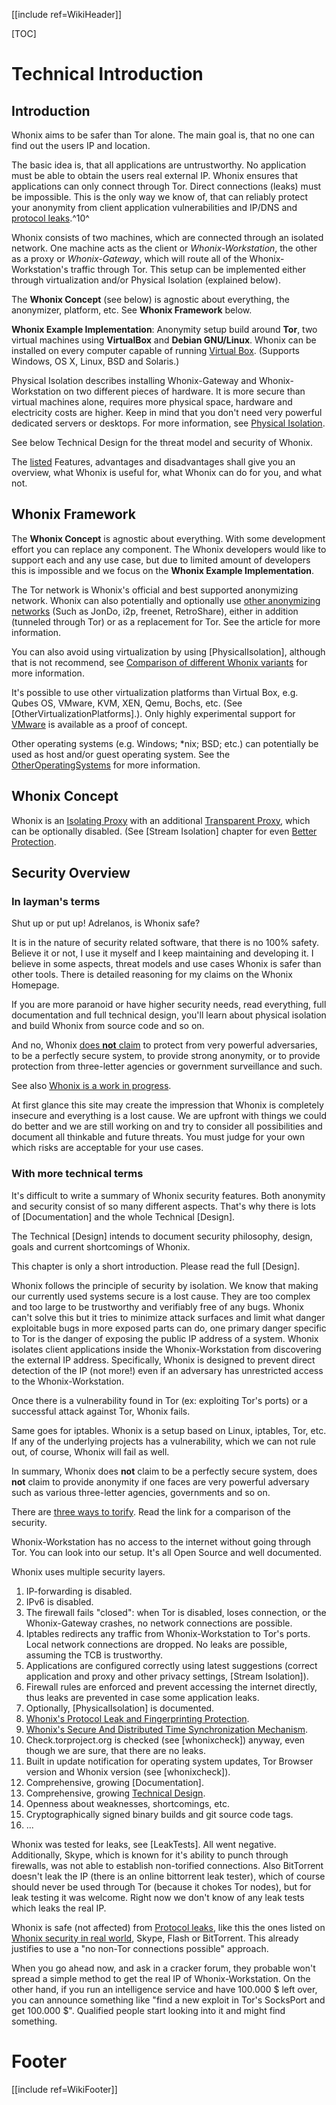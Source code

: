 [[include ref=WikiHeader]]

[TOC]

# Technical Introduction #
## Introduction ##

Whonix aims to be safer than Tor alone. The main goal is, that no one can find out the users IP and location.

The basic idea is, that all applications are untrustworthy. No application must be able to obtain the users real external IP. Whonix ensures that applications can only connect through Tor. Direct connections (leaks) must be impossible. This is the only way we know of, that can reliably protect your anonymity from client application vulnerabilities and IP/DNS and [protocol leaks](https://trac.torproject.org/projects/tor/wiki/doc/TorifyHOWTO#Protocolleaks).^10^

Whonix consists of two machines, which are connected through an isolated network. One machine acts as the client or *Whonix-Workstation*, the other as a proxy or *Whonix-Gateway*, which will route all of the Whonix-Workstation's traffic through Tor. This setup can be implemented either through virtualization and/or Physical Isolation (explained below).

The **Whonix Concept** (see below) is agnostic about everything, the anonymizer, platform, etc. See **Whonix Framework** below.

**Whonix Example Implementation**: Anonymity setup build around **Tor**, two virtual machines using **VirtualBox** and **Debian GNU/Linux**. Whonix can be installed on every computer capable of running [Virtual Box](https://www.virtualbox.org/wiki/Downloads). (Supports Windows, OS X, Linux, BSD and Solaris.)

Physical Isolation describes installing Whonix-Gateway and Whonix-Workstation on two different pieces of hardware. It is more secure than virtual machines alone, requires more physical space, hardware and electricity costs are higher. Keep in mind that you don't need very powerful dedicated servers or desktops. For more information, see [Physical Isolation](https://sourceforge.net/p/whonix/wiki/PhysicalIsolation/).

See below Technical Design for the threat model and security of Whonix.

The [listed](https://sourceforge.net/p/whonix/wiki/Features/) Features, advantages and disadvantages shall give you an overview, what Whonix is useful for, what Whonix can do for you, and what not.

## Whonix Framework ##
The **Whonix Concept** is agnostic about everything. With some development effort you can replace any component. The Whonix developers would like to support each and any use case, but due to limited amount of developers this is impossible and we focus on the **Whonix Example Implementation**.

The Tor network is Whonix's official and best supported anonymizing network. Whonix can also potentially and optionally use [other anonymizing networks](https://sourceforge.net/p/whonix/wiki/OtherAnonymizingNetworks/) (Such as JonDo, i2p, freenet, RetroShare), either in addition (tunneled through Tor) or as a replacement for Tor. See the article for more information.

You can also avoid using virtualization by using [PhysicalIsolation], although that is not recommend, see [Comparison of different Whonix variants](https://sourceforge.net/p/whonix/wiki/Security/#comparison-of-different-whonix-variants) for more information.

It's possible to use other virtualization platforms than Virtual Box, e.g. Qubes OS, VMware, KVM, XEN, Qemu, Bochs, etc. (See [OtherVirtualizationPlatforms].). Only highly experimental support for [VMware](https://sourceforge.net/p/whonix/wiki/VMware/) is available as a proof of concept.

Other operating systems (e.g. Windows; *nix; BSD; etc.) can potentially be used as host and/or guest operating system. See the [OtherOperatingSystems](https://sourceforge.net/p/whonix/wiki/OtherOperatingSystems) for more information.

## Whonix Concept ##
Whonix is an [Isolating Proxy](https://trac.torproject.org/projects/tor/wiki/doc/TorifyHOWTO/IsolatingProxy) with an additional [Transparent Proxy](https://trac.torproject.org/projects/tor/wiki/doc/TransparentProxy), which can be optionally disabled. (See [Stream Isolation] chapter for even [Better Protection](https://sourceforge.net/p/whonix/wiki/Stream%20Isolation/#better-protection).

## Security Overview ##
### In layman's terms ###
Shut up or put up! Adrelanos, is Whonix safe?

It is in the nature of security related software, that there is no 100% safety. 
Believe it or not, I use it myself and I keep maintaining and developing it. I believe in some aspects, threat models and use cases Whonix is safer than other tools. There is detailed reasoning for my claims on the Whonix Homepage.

If you are more paranoid or have higher security needs, read everything, full documentation and full technical design, you'll learn about physical isolation and build Whonix from source code and so on.

And no, Whonix [does **not** claim](https://sourceforge.net/p/whonix/featureblog/2013/01/another-statement-on-wakingtimescom-news-article-how-to-evade-government-surveillance-and-stay-anonymous-online---mailed-wakingtimescom/) to protect from very powerful adversaries, to be a perfectly secure system, to provide strong anonymity, or to provide protection from three-letter agencies or government surveillance and such.

See also [Whonix is a work in progress](https://sourceforge.net/p/whonix/wiki/Warning/#whonix-is-a-work-in-progress).

At first glance this site may create the impression that Whonix is completely insecure and everything is a lost cause. We are upfront with things we could do better and we are still working on and try to consider all possibilities and document all thinkable and future threats. You must judge for your own which risks are acceptable for your use cases.

### With more technical terms ###
It's difficult to write a summary of Whonix security features. Both anonymity and security consist of so many different aspects. That's why there is lots of [Documentation] and the whole Technical [Design].

The Technical [Design] intends to document security philosophy, design, goals and current shortcomings of Whonix.

This chapter is only a short introduction. Please read the full [Design].

Whonix follows the principle of security by isolation. We know that making our currently used systems secure is a lost cause. They are too complex and too large to be trustworthy and verifiably free of any bugs. Whonix can't solve this but it tries to minimize attack surfaces and limit what danger exploitable bugs in more exposed parts can do, one primary danger specific to Tor is the danger of exposing the public IP address of a system. Whonix isolates client applications inside the Whonix-Workstation from discovering the external IP address. Specifically, Whonix is designed to prevent direct detection of the IP (not more!) even if an adversary has unrestricted access to the Whonix-Workstation.

Once there is a vulnerability found in Tor (ex: exploiting Tor's ports) or a successful attack against Tor, Whonix fails.

Same goes for iptables. Whonix is a setup based on Linux, iptables, Tor, etc. If any of the underlying projects has a vulnerability, which we can not rule out, of course, Whonix will fail as well.

In summary, Whonix does **not** claim to be a perfectly secure system, does **not** claim to provide anonymity if one faces are very powerful adversary such as various three-letter agencies, governments and so on.

There are [three ways to torify](https://trac.torproject.org/projects/tor/wiki/doc/TorifyHOWTO#OverviewaboutdifferentmethodsforTorification). Read the link for a comparison of the security.

Whonix-Workstation has no access to the internet without going through Tor. You can look into our setup. It's all Open Source and well documented.

Whonix uses multiple security layers.

1. IP-forwarding is disabled.
2. IPv6 is disabled.
3. The firewall fails "closed": when Tor is disabled, loses connection, or the Whonix-Gateway crashes, no network connections are possible.
4. Iptables redirects any traffic from Whonix-Workstation to Tor's ports. Local network connections are dropped. No leaks are possible, assuming the TCB is trustworthy.
5. Applications are configured correctly using latest suggestions (correct application and proxy and other privacy settings, [Stream Isolation]). 
6. Firewall rules are enforced and prevent accessing the internet directly, thus leaks are prevented in case some application leaks. 
7. Optionally, [PhysicalIsolation] is documented. 
8. [Whonix's Protocol Leak and Fingerprinting Protection](https://sourceforge.net/p/whonix/wiki/Whonix%27s%20Protocol-Leak-Protection%20and%20Fingerprinting-Protection/).
9. [Whonix's Secure And Distributed Time Synchronization Mechanism](https://sourceforge.net/p/whonix/wiki/TimeSync/).
10. Check.torproject.org is checked (see [whonixcheck]) anyway, even though we are sure, that there are no leaks.
11. Built in update notification for operating system updates, Tor Browser version and Whonix version (see [whonixcheck]).
12. Comprehensive, growing [Documentation].
13. Comprehensive, growing [Technical Design](https://sourceforge.net/p/whonix/wiki/Design/).
14. Openness about weaknesses, shortcomings, etc.
15. Cryptographically signed binary builds and git source code tags.
16. ...

Whonix was tested for leaks, see [LeakTests]. All went negative. Additionally, Skype, which is known for it's ability to punch through firewalls, was not able to establish non-torified connections. Also BitTorrent doesn't leak the IP (there is an online bittorrent leak tester), which of course should never be used through Tor (because it chokes Tor nodes), but for leak testing it was welcome. Right now we don't know of any leak tests which leaks the real IP.

Whonix is safe (not affected) from [Protocol leaks](https://trac.torproject.org/projects/tor/wiki/doc/TorifyHOWTO#Protocolleaks), like this the ones listed on [Whonix security in real world](https://sourceforge.net/p/whonix/wiki/Security%20in%20Real%20World/), Skype, Flash or BitTorrent. This already justifies to use a "no non-Tor connections possible" approach.

When you go ahead now, and ask in a cracker forum, they probable won't spread a simple method to get the real IP of Whonix-Workstation. On the other hand, if you run an intelligence service and have 100.000 $ left over, you can announce something like "find a new exploit in Tor's SocksPort and get 100.000 $". Qualified people start looking into it and might find something.

# Footer #
[[include ref=WikiFooter]]